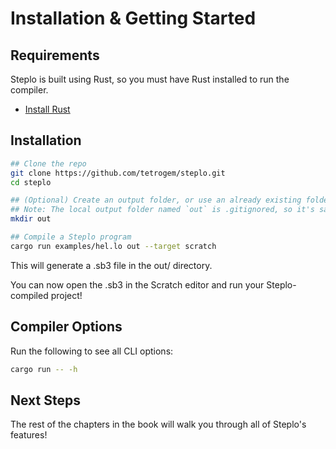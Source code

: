 # Installation & Getting Started

## Requirements
Steplo is built using Rust, so you must have Rust installed to run the compiler.
- [Install Rust](https://www.rust-lang.org/tools/install)


## Installation
``` bash
## Clone the repo
git clone https://github.com/tetrogem/steplo.git
cd steplo

## (Optional) Create an output folder, or use an already existing folder
## Note: The local output folder named `out` is .gitignored, so it's safe to create/use!
mkdir out

## Compile a Steplo program
cargo run examples/hel.lo out --target scratch
```

This will generate a .sb3 file in the out/ directory.

You can now open the .sb3 in the Scratch editor and run your Steplo-compiled project!

## Compiler Options
Run the following to see all CLI options:

```bash
cargo run -- -h
```
## Next Steps
The rest of the chapters in the book will walk you through all of Steplo's features!
